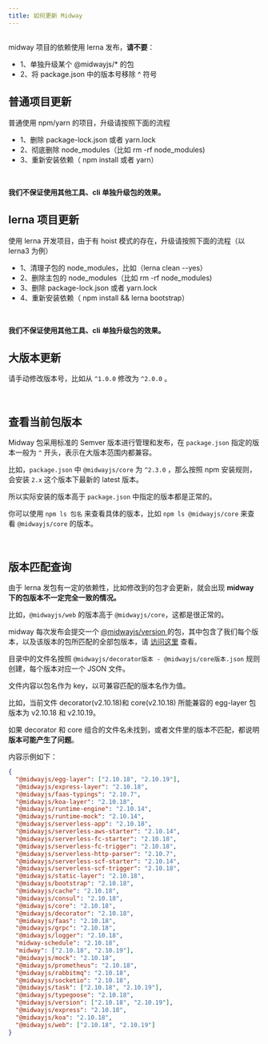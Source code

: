 ```yaml
---
title: 如何更新 Midway
---
```


##

midway 项目的依赖使用 lerna 发布，**请不要**：
​

- 1、单独升级某个 @midwayjs/\* 的包
- 2、将 package.json 中的版本号移除 ^ 符号

## 普通项目更新

普通使用 npm/yarn 的项目，升级请按照下面的流程
​

- 1、删除 package-lock.json 或者 yarn.lock
- 2、彻底删除 node_modules（比如 rm -rf node_modules)
- 3、重新安装依赖（ npm install 或者 yarn）

​

**我们不保证使用其他工具、cli 单独升级包的效果。**
**​**

## lerna 项目更新

使用 lerna 开发项目，由于有 hoist 模式的存在，升级请按照下面的流程（以 lerna3 为例）
​

- 1、清理子包的 node_modules，比如（lerna clean --yes）
- 2、删除主包的 node_modules（比如 rm -rf node_modules)
- 3、删除 package-lock.json 或者 yarn.lock
- 4、重新安装依赖（ npm install && lerna bootstrap）

​

**我们不保证使用其他工具、cli 单独升级包的效果。**
**​**

## 大版本更新

请手动修改版本号，比如从 `^1.0.0` 修改为 `^2.0.0` 。
​

​

## 查看当前包版本

Midway 包采用标准的 Semver 版本进行管理和发布，在 `package.json` 指定的版本一般为 `^` 开头，表示在大版本范围内都兼容。
​

比如，`package.json` 中 `@midwayjs/core` 为 `^2.3.0` ，那么按照 npm 安装规则，会安装 `2.x` 这个版本下最新的 latest 版本。
​

所以实际安装的版本高于 `package.json` 中指定的版本都是正常的。
​

你可以使用 `npm ls 包名` 来查看具体的版本，比如 `npm ls @midwayjs/core` 来查看 `@midwayjs/core` 的版本。

**​**

## 版本匹配查询

由于 lerna 发包有一定的依赖性，比如修改到的包才会更新，就会出现 **midway 下的包版本不一定完全一致的情况。**
**​**

比如，`@midwayjs/web` 的版本高于 `@midwayjs/core`，这都是很正常的。
​

midway 每次发布会提交一个 [@midwayjs/version ](https://www.npmjs.com/package/@midwayjs/version)的包，其中包含了我们每个版本，以及该版本的包所匹配的全部包版本，请 [访问这里](https://github.com/midwayjs/midway/tree/2.x/packages/version/versions) 查看。
​

目录中的文件名按照 `@midwayjs/decorator版本 - @midwayjs/core版本.json` 规则创建，每个版本对应一个 JSON 文件。
​

文件内容以包名作为 key，以可兼容匹配的版本名作为值。
​

比如，当前文件 decorator(v2.10.18)和 core(v2.10.18) 所能兼容的 egg-layer 包版本为 v2.10.18 和 v2.10.19。
​

如果 decorator 和 core 组合的文件名未找到，或者文件里的版本不匹配，都说明 **版本可能产生了问题**。
​

内容示例如下：

```json
{
  "@midwayjs/egg-layer": ["2.10.18", "2.10.19"],
  "@midwayjs/express-layer": "2.10.18",
  "@midwayjs/faas-typings": "2.10.7",
  "@midwayjs/koa-layer": "2.10.18",
  "@midwayjs/runtime-engine": "2.10.14",
  "@midwayjs/runtime-mock": "2.10.14",
  "@midwayjs/serverless-app": "2.10.18",
  "@midwayjs/serverless-aws-starter": "2.10.14",
  "@midwayjs/serverless-fc-starter": "2.10.18",
  "@midwayjs/serverless-fc-trigger": "2.10.18",
  "@midwayjs/serverless-http-parser": "2.10.7",
  "@midwayjs/serverless-scf-starter": "2.10.14",
  "@midwayjs/serverless-scf-trigger": "2.10.18",
  "@midwayjs/static-layer": "2.10.18",
  "@midwayjs/bootstrap": "2.10.18",
  "@midwayjs/cache": "2.10.18",
  "@midwayjs/consul": "2.10.18",
  "@midwayjs/core": "2.10.18",
  "@midwayjs/decorator": "2.10.18",
  "@midwayjs/faas": "2.10.18",
  "@midwayjs/grpc": "2.10.18",
  "@midwayjs/logger": "2.10.18",
  "midway-schedule": "2.10.18",
  "midway": ["2.10.18", "2.10.19"],
  "@midwayjs/mock": "2.10.18",
  "@midwayjs/prometheus": "2.10.18",
  "@midwayjs/rabbitmq": "2.10.18",
  "@midwayjs/socketio": "2.10.18",
  "@midwayjs/task": ["2.10.18", "2.10.19"],
  "@midwayjs/typegoose": "2.10.18",
  "@midwayjs/version": ["2.10.18", "2.10.19"],
  "@midwayjs/express": "2.10.18",
  "@midwayjs/koa": "2.10.18",
  "@midwayjs/web": ["2.10.18", "2.10.19"]
}
```
